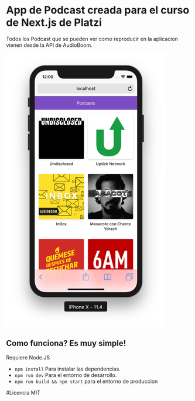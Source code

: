 # App de Podcast creada para el curso de Next.js de Platzi
Todos los Podcast que se pueden ver como reproducir en la aplicacion vienen desde la API de AudioBoom.

![](./.readme-static/captura.png)



## Como funciona? Es muy simple!

Requiere Node.JS

* `npm install` Para instalar las dependencias.
* `npm run dev` Para el entorno de desarrollo.
* `npm run build && npm start` para el entorno de produccion

#Licencia MIT
